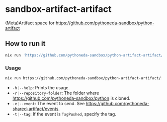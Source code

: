# sandbox-artifact-artifact

(Meta)Artifact space for <https://github.com/pythoneda-sandbox/python-artifact>

## How to run it

``` sh
nix run 'https://github.com/pythoneda-sandbox/python-artifact-artifact/[version]?dir=domain-artifact'
```

### Usage

``` sh
nix run https://github.com/pythoneda-sandbox/python-artifact-artifact/[version] [-h|--help] [-r|--repository-folder folder] [-e|--event event] [-t|--tag tag]
```
- `-h|--help`: Prints the usage.
- `-r|--repository-folder`: The folder where <https://github.com/pythoneda-sandbox/python> is cloned.
- `-e|--event`: The event to send. See <https://github.com/pythoneda-shared-artifact/events>.
- `-t|--tag`: If the event is `TagPushed`, specify the tag.


